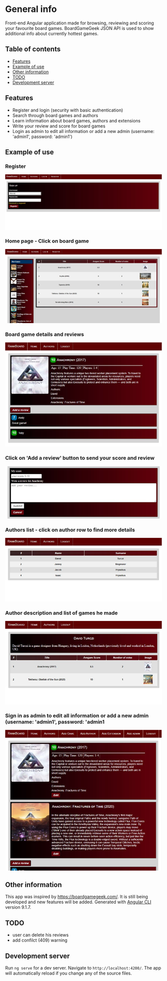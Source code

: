 # General info

Front-end Angular application made for browsing, reviewing and scoring your favourite board games.
BoardGameGeek JSON API is used to show additional info about currently hottest games.

## Table of contents
* [Features](#features)
* [Example of use](#example-of-use)
* [Other information](#other-information)
* [TODO](#todo)
* [Development server](#development-server)


## Features
* Register and login (security with basic authentication)
* Search through board games and authors
* Learn information about board games, authors and extensions
* Write your review and score for board games
* Login as admin to edit all information or add a new admin (username: 'admin1', password: 'admin1')

## Example of use
### Register  
![Register](./images/register.JPG)  
### Home page - Click on board game  
![Home page](./images/home.JPG)  
### Board game details and reviews  
![Boardgame](./images/boardgame.JPG)  
### Click on 'Add a review' button to send your score and review  
![Review](./images/review.JPG)  
### Authors list - click on author row to find more details  
![Authors](./images/authors.JPG)  
### Author description and list of games he made  
![Author](./images/author.JPG)  
### Sign in as admin to edit all information or add a new admin (username: 'admin1', password: 'admin1  
![Admin](./images/admin.JPG)  

## Other information
This app was inspired by https://boardgamegeek.com/.
It is still being developed and new features will be added.
Generated with [Angular CLI](https://github.com/angular/angular-cli) version 9.1.7.

## TODO
* user can delete his reviews
* add confilct (409) warning

## Development server

Run `ng serve` for a dev server. Navigate to `http://localhost:4200/`. The app will automatically reload if you change any of the source files.
